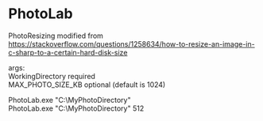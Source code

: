 # PhotoLab

PhotoResizing modified from https://stackoverflow.com/questions/1258634/how-to-resize-an-image-in-c-sharp-to-a-certain-hard-disk-size

args:<br />
WorkingDirectory required <br />
MAX_PHOTO_SIZE_KB optional (default is 1024) <br />

PhotoLab.exe "C:\MyPhotoDirectory"  <br />
PhotoLab.exe "C:\MyPhotoDirectory" 512 <br />
